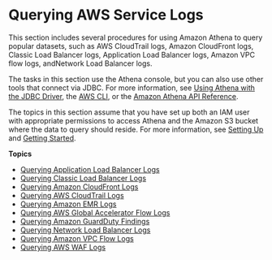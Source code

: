 # Querying AWS Service Logs<a name="querying-AWS-service-logs"></a>

This section includes several procedures for using Amazon Athena to query popular datasets, such as AWS CloudTrail logs, Amazon CloudFront logs, Classic Load Balancer logs, Application Load Balancer logs, Amazon VPC flow logs, andNetwork Load Balancer logs\.

The tasks in this section use the Athena console, but you can also use other tools that connect via JDBC\. For more information, see [Using Athena with the JDBC Driver](connect-with-jdbc.md), the [AWS CLI](https://docs.aws.amazon.com/cli/latest/reference/athena/), or the [Amazon Athena API Reference](https://docs.aws.amazon.com/athena/latest/APIReference/)\.

The topics in this section assume that you have set up both an IAM user with appropriate permissions to access Athena and the Amazon S3 bucket where the data to query should reside\. For more information, see [Setting Up](setting-up.md) and [Getting Started](getting-started.md)\.

**Topics**
+ [Querying Application Load Balancer Logs](application-load-balancer-logs.md)
+ [Querying Classic Load Balancer Logs](elasticloadbalancer-classic-logs.md)
+ [Querying Amazon CloudFront Logs](cloudfront-logs.md)
+ [Querying AWS CloudTrail Logs](cloudtrail-logs.md)
+ [Querying Amazon EMR Logs](emr-logs.md)
+ [Querying AWS Global Accelerator Flow Logs](querying-global-accelerator-flow-logs.md)
+ [Querying Amazon GuardDuty Findings](querying-guardduty.md)
+ [Querying Network Load Balancer Logs](networkloadbalancer-classic-logs.md)
+ [Querying Amazon VPC Flow Logs](vpc-flow-logs.md)
+ [Querying AWS WAF Logs](waf-logs.md)